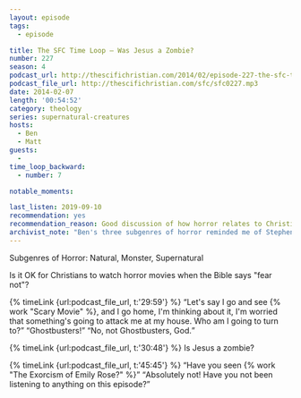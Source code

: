 ```yaml
---
layout: episode
tags:
  - episode

title: The SFC Time Loop – Was Jesus a Zombie?
number: 227
season: 4
podcast_url: http://thescifichristian.com/2014/02/episode-227-the-sfc-time-loop-was-jesus-a-zombie/
podcast_file_url: http://thescifichristian.com/sfc/sfc0227.mp3
date: 2014-02-07
length: '00:54:52'
category: theology
series: supernatural-creatures
hosts:
  - Ben
  - Matt
guests:
  - 
time_loop_backward: 
  - number: 7

notable_moments:

last_listen: 2019-09-10
recommendation: yes
recommendation_reason: Good discussion of how horror relates to Christianity.
archivist_note: "Ben's three subgenres of horror reminded me of Stephen King's three categories of horror: gross-out (eg gore), horror (eg zombies, jump scares), and terror (eg knowing something is behind you but you turn around and no one is there)."
---
```

Subgenres of Horror: Natural, Monster, Supernatural

Is it OK for Christians to watch horror movies when the Bible says "fear not"? 

<div class="quote">
  {% timeLink {url:podcast_file_url, t:'29:59'} %}
  <q class="matt">Let's say I go and see {% work "Scary Movie" %}, and I go home, I'm thinking about it, I'm worried that something's going to attack me at my house. Who am I going to turn to?</q>
  <q class="ben">Ghostbusters!</q>
  <q class="matt">No, not Ghostbusters, God.</q>
</div>

{% timeLink {url:podcast_file_url, t:'30:48'} %} Is Jesus a zombie?

<div class="quote">
  {% timeLink {url:podcast_file_url, t:'45:45'} %}
  <q class="ben">Have you seen {% work "The Exorcism of Emily Rose?" %}</q>
  <q class="matt">Absolutely not! Have you not been listening to anything on this episode?</q>
</div>